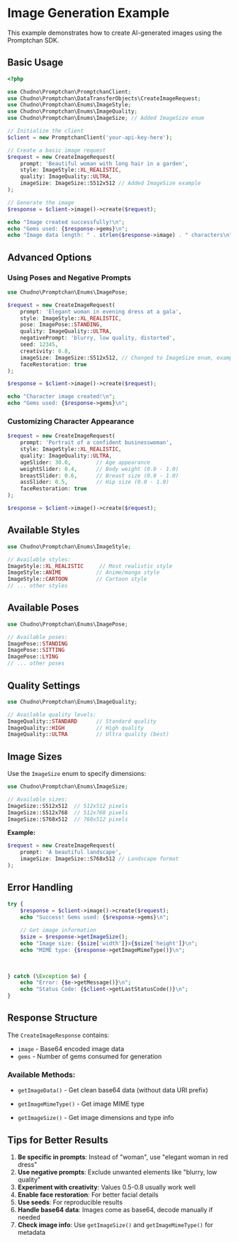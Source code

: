 # Image Generation Example

This example demonstrates how to create AI-generated images using the Promptchan SDK.

## Basic Usage

```php
<?php

use Chudno\Promptchan\PromptchanClient;
use Chudno\Promptchan\DataTransferObjects\CreateImageRequest;
use Chudno\Promptchan\Enums\ImageStyle;
use Chudno\Promptchan\Enums\ImageQuality;
use Chudno\Promptchan\Enums\ImageSize; // Added ImageSize enum

// Initialize the client
$client = new PromptchanClient('your-api-key-here');

// Create a basic image request
$request = new CreateImageRequest(
    prompt: 'Beautiful woman with long hair in a garden',
    style: ImageStyle::XL_REALISTIC,
    quality: ImageQuality::ULTRA,
    imageSize: ImageSize::S512x512 // Added ImageSize example
);

// Generate the image
$response = $client->image()->create($request);

echo "Image created successfully!\n";
echo "Gems used: {$response->gems}\n";
echo "Image data length: " . strlen($response->image) . " characters\n";
```

## Advanced Options

### Using Poses and Negative Prompts

```php
use Chudno\Promptchan\Enums\ImagePose;

$request = new CreateImageRequest(
    prompt: 'Elegant woman in evening dress at a gala',
    style: ImageStyle::XL_REALISTIC,
    pose: ImagePose::STANDING,
    quality: ImageQuality::ULTRA,
    negativePrompt: 'blurry, low quality, distorted',
    seed: 12345,
    creativity: 0.8,
    imageSize: ImageSize::S512x512, // Changed to ImageSize enum, example uses S512x512, can be S768x512 or S512x768
    faceRestoration: true
);

$response = $client->image()->create($request);

echo "Character image created!\n";
echo "Gems used: {$response->gems}\n";
```

### Customizing Character Appearance

```php
$request = new CreateImageRequest(
    prompt: 'Portrait of a confident businesswoman',
    style: ImageStyle::XL_REALISTIC,
    quality: ImageQuality::ULTRA,
    ageSlider: 30.0,        // Age appearance
    weightSlider: 0.4,      // Body weight (0.0 - 1.0)
    breastSlider: 0.6,      // Breast size (0.0 - 1.0)
    assSlider: 0.5,         // Hip size (0.0 - 1.0)
    faceRestoration: true
);

$response = $client->image()->create($request);
```

## Available Styles

```php
use Chudno\Promptchan\Enums\ImageStyle;

// Available styles:
ImageStyle::XL_REALISTIC     // Most realistic style
ImageStyle::ANIME           // Anime/manga style
ImageStyle::CARTOON         // Cartoon style
// ... other styles
```

## Available Poses

```php
use Chudno\Promptchan\Enums\ImagePose;

// Available poses:
ImagePose::STANDING
ImagePose::SITTING
ImagePose::LYING
// ... other poses
```

## Quality Settings

```php
use Chudno\Promptchan\Enums\ImageQuality;

// Available quality levels:
ImageQuality::STANDARD      // Standard quality
ImageQuality::HIGH          // High quality
ImageQuality::ULTRA         // Ultra quality (best)
```

## Image Sizes

Use the `ImageSize` enum to specify dimensions:

```php
use Chudno\Promptchan\Enums\ImageSize;

// Available sizes:
ImageSize::S512x512  // 512x512 pixels
ImageSize::S512x768  // 512x768 pixels
ImageSize::S768x512  // 768x512 pixels
```

**Example:**
```php
$request = new CreateImageRequest(
    prompt: 'A beautiful landscape',
    imageSize: ImageSize::S768x512 // Landscape format
);
```

## Error Handling

```php
try {
    $response = $client->image()->create($request);
    echo "Success! Gems used: {$response->gems}\n";
    
    // Get image information
    $size = $response->getImageSize();
    echo "Image size: {$size['width']}x{$size['height']}\n";
    echo "MIME type: {$response->getImageMimeType()}\n";
    

    
} catch (\Exception $e) {
    echo "Error: {$e->getMessage()}\n";
    echo "Status Code: {$client->getLastStatusCode()}\n";
}
```

## Response Structure

The `CreateImageResponse` contains:
- `image` - Base64 encoded image data
- `gems` - Number of gems consumed for generation

### Available Methods:
- `getImageData()` - Get clean base64 data (without data URI prefix)

- `getImageMimeType()` - Get image MIME type
- `getImageSize()` - Get image dimensions and type info

## Tips for Better Results

1. **Be specific in prompts**: Instead of "woman", use "elegant woman in red dress"
2. **Use negative prompts**: Exclude unwanted elements like "blurry, low quality"
3. **Experiment with creativity**: Values 0.5-0.8 usually work well
4. **Enable face restoration**: For better facial details
5. **Use seeds**: For reproducible results
6. **Handle base64 data**: Images come as base64, decode manually if needed
7. **Check image info**: Use `getImageSize()` and `getImageMimeType()` for metadata